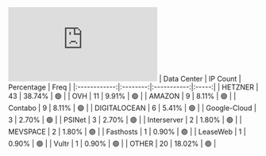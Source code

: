 ![Diagramm](https://github.com/obajay/StateSync-snapshots/blob/main/Projects/Kyve/1/README.md)
| Data Center | IP Count | Percentage | Freq |
|:------------:|:--------:|:-----------:|:-----:|
| HETZNER | 43 | 38.74% | 🟢 |
| OVH | 11 | 9.91% | 🟢 |
| AMAZON | 9 | 8.11% | 🟢 |
| Contabo | 9 | 8.11% | 🟢 |
| DIGITALOCEAN | 6 | 5.41% | 🟢 |
| Google-Cloud | 3 | 2.70% | 🟢 |
| PSINet | 3 | 2.70% | 🟢 |
| Interserver | 2 | 1.80% | 🟢 |
| MEVSPACE | 2 | 1.80% | 🟢 |
| Fasthosts | 1 | 0.90% | 🟢 |
| LeaseWeb | 1 | 0.90% | 🟢 |
| Vultr | 1 | 0.90% | 🟢 |
| OTHER | 20 | 18.02% | 🟢 |